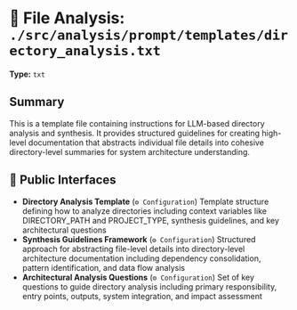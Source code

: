 # 📄 File Analysis: `./src/analysis/prompt/templates/directory_analysis.txt`

**Type:** `txt`

## Summary
This is a template file containing instructions for LLM-based directory analysis and synthesis. It provides structured guidelines for creating high-level documentation that abstracts individual file details into cohesive directory-level summaries for system architecture understanding.

## 🔌 Public Interfaces
- **Directory Analysis Template** (`⚙️ Configuration`)
  Template structure defining how to analyze directories including context variables like DIRECTORY_PATH and PROJECT_TYPE, synthesis guidelines, and key architectural questions
- **Synthesis Guidelines Framework** (`⚙️ Configuration`)
  Structured approach for abstracting file-level details into directory-level architecture documentation including dependency consolidation, pattern identification, and data flow analysis
- **Architectural Analysis Questions** (`⚙️ Configuration`)
  Set of key questions to guide directory analysis including primary responsibility, entry points, outputs, system integration, and impact assessment
